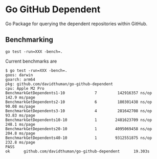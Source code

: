 # Go GitHub Dependent

Go Package for querying the dependent repositories within GitHub.

## Benchmarking

```
go test -run=XXX -bench=.
```

Current benchmarks are

```
$ go test -run=XXX -bench=.
goos: darwin
goarch: arm64
pkg: github.com/davidthuman/go-github-dependent
cpu: Apple M2 Pro
BenchmarkGetDependents1-10             7         142916357 ns/op               142.9 ms/page
BenchmarkGetDependents2-10             6         180301438 ns/op                90.08 ms/page
BenchmarkGetDependents3-10             4         281642708 ns/op                93.83 ms/page
BenchmarkGetDependents10-10            1        2481623709 ns/op               248.1 ms/page
BenchmarkGetDependents20-10            1        4095069458 ns/op               204.8 ms/page
BenchmarkGetDependents40-10            1        9312551875 ns/op               232.8 ms/page
PASS
ok      github.com/davidthuman/go-github-dependent      19.303s
```